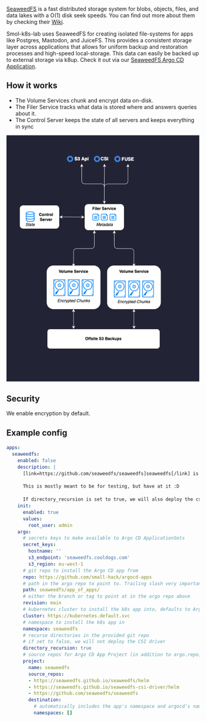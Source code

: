[SeaweedFS](https://github.com/seaweedfs/seaweedfs) is a fast distributed storage system for blobs, objects, files, and data lakes with a O(1) disk seek speeds. You can find out more about them by checking their [Wiki](https://github.com/seaweedfs/seaweedfs/wiki).

Smol-k8s-lab uses SeaweedFS for creating isolated file-systems for apps like Postgres, Mastodon, and JuiceFS. This provides a consistent storage layer across applications that allows for uniform backup and restoration processes and high-speed local-storage. This data can easily be backed up to external storage via k8up. Check it out via our [SeaweedFS Argo CD Application](https://github.com/small-hack/argocd-apps/tree/main/seaweedfs).

## How it works

- The Volume Services chunk and encrypt data on-disk.
- The Filer Service tracks what data is stored where and answers queries about it.
- The Control Server keeps the state of all servers and keeps everything in sync

<p align="center">
  <a href="../../assets/images/seaweedfs.drawio.png">
      <img src="../../assets/images/seaweedfs.drawio.png">
  </a>
</p>

## Security

We enable encryption by default.

## Example config

```yaml
apps:
  seaweedfs:
    enabled: false
    description: |
      [link=https://github.com/seaweedfs/seaweedfs]seaweedfs[/link] is a filesystem with an exposable S3 endpoint.

      This is mostly meant to be for testing, but have at it :D

      If directory_recursion is set to true, we will also deploy the csi driver.
    init:
      enabled: true
      values:
        root_user: admin
    argo:
      # secrets keys to make available to Argo CD ApplicationSets
      secret_keys:
        hostname: ''
        s3_endpoint: 'seaweedfs.cooldogs.com'
        s3_region: eu-west-1
      # git repo to install the Argo CD app from
      repo: https://github.com/small-hack/argocd-apps
      # path in the argo repo to point to. Trailing slash very important!
      path: seaweedfs/app_of_apps/
      # either the branch or tag to point at in the argo repo above
      revision: main
      # kubernetes cluster to install the k8s app into, defaults to Argo CD default
      cluster: https://kubernetes.default.svc
      # namespace to install the k8s app in
      namespace: seaweedfs
      # recurse directories in the provided git repo
      # if set to false, we will not deploy the CSI driver
      directory_recursion: true
      # source repos for Argo CD App Project (in addition to argo.repo)
      project:
        name: seaweedfs
        source_repos:
        - https://seaweedfs.github.io/seaweedfs/helm
        - https://seaweedfs.github.io/seaweedfs-csi-driver/helm
        - https://github.com/seaweedfs/seaweedfs
        destination:
          # automatically includes the app's namespace and argocd's namespace
          namespaces: []
```
